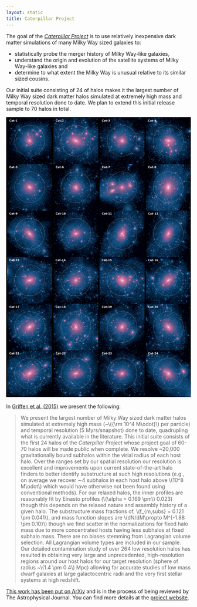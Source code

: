```yaml
---
layout: static
title: Caterpillar Project
---
```




The goal of the [*Caterpillar Project*](http://www.caterpillarproject.org/) is to use relatively inexpensive dark matter simulations of many Milky Way sized galaxies to:

* statistically probe the merger history of Milky Way-like galaxies, 
* understand the origin and evolution of the satellite systems of Milky Way-like galaxies and 
* determine to what extent the Milky Way is unusual relative to its similar sized cousins.

Our initial suite consisting of 24 of halos makes it the largest number of Milky Way sized dark matter halos simulated at extremely high mass and temporal resolution done to date. We plan to extend this initial release sample to 70 halos in total.

![Sample of the Caterpillar halos][caterpillar]

In [Griffen et al. (2015)](http://arxiv.org/abs/1509.01255v1) we present the following:

> We present the largest number of Milky Way sized dark matter halos simulated at extremely high mass (~\\({\rm 10^4 M\odot}\\) per particle) and temporal resolution (5 Myrs/snapshot) done to date, quadrupling what is currently available in the literature. This initial suite consists of the first 24 halos of the *Caterpillar Project* whose project goal of 60-70 halos will be made public when complete. We resolve ~20,000 gravitationally bound subhalos within the virial radius of each host halo. Over the ranges set by our spatial resolution our resolution is excellent and improvements upon current state-of-the-art halo finders to better identify substructure at such high resolutions (e.g., on average we recover ∼4 subhalos in each host halo above \\(10^8 M\odot\\) which would have otherwise not been found using conventional methods). For our relaxed halos, the inner profiles are reasonably fit by Einasto profiles (\\(\alpha = 0.169 \pm\\) 0.023) though this depends on the relaxed nature and assembly history of a given halo. The substructure mass fractions of, \\(f_{m,subs} = 0.121 \pm 0.041\\), and mass function slopes are \\(dN/dM\propto M^{-1.88 \pm 0.10}\\) though we find scatter in the normalizations for fixed halo mass due to more concentrated hosts having less subhalos at fixed subhalo mass. There are no biases stemming from Lagrangian volume selection. All Lagrangian volume types are included in our sample. Our detailed contamination study of over 264 low resolution halos has resulted in obtaining very large and unprecedented, high-resolution regions around our host halos for our target resolution (sphere of radius ~\\(1.4 \pm 0.4\\) Mpc) allowing for accurate studies of low mass dwarf galaxies at large galactocentric radii and the very first stellar systems at high redshift.

[This work has been put on ArXiv](http://arxiv.org/abs/1509.01255v1) and is in the process of being reviewed by The Astrophysical Journal. You can find more details at the [project website](http://www.caterpillarproject.org/).

[caterpillar]: /assets/caterpillar/caterpillarhalos_brendangriffen.png "Sample of the Caterpillar halos"

[gh]: https://github.com/bgriffen